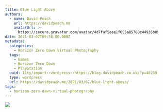 ```yaml
---
title: Blue Light Above
authors:
  - name: David Peach
    url: https://davidpeach.me
    avatarUrl: >-
      https://secure.gravatar.com/avatar/4d7faf5eee1f055a85788c44936b8995eaab6dfb004e7854ec747ccb272e91ee?s=96&d=mm&r=g
date: 2021-03-07T09:58:00.000Z
metadata:
  categories:
    - Horizon Zero Dawn Virtual Photography
  tags:
    - Games
    - Horizon Zero Dawn
    - PlayStation
  uuid: 11ty/import::wordpress::https://blog.davidpeach.co.uk/?p=40239
  type: wordpress
  url: https://davidpeach.me/2021/03/07/blue-light-above/
tags:
  - horizon-zero-dawn-virtual-photography
---
```

[![](/assets/Horizon-Zero-Dawn™_-Complete-E-1BgDlA6NSYsP.jpg)](/assets/Horizon-Zero-Dawn™_-Complete-E-1BgDlA6NSYsP.jpg)